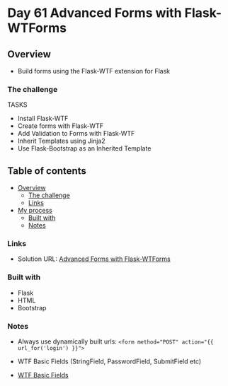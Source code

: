 # Day 61 Advanced Forms with Flask-WTForms

## Overview

- Build forms using the Flask-WTF extension for Flask

### The challenge

TASKS
- Install Flask-WTF
- Create forms with Flask-WTF
- Add Validation to Forms with Flask-WTF
- Inherit Templates using Jinja2
- Use Flask-Bootstrap as an Inherited Template


## Table of contents

- [Overview](#overview)
  - [The challenge](#the-challenge)
  - [Links](#links)
- [My process](#my-process)
  - [Built with](#built-with)
  - [Notes](#notes)

### Links

- Solution URL: [Advanced Forms with Flask-WTForms](https://github.com/Mikerniker/100_Days_of_Python/tree/main/Day61)

### Built with
- Flask
- HTML
- Bootstrap


### Notes

- Always use dynamically built urls:
```<form method="POST" action="{{ url_for('login') }}">```

- WTF Basic Fields (StringField, PasswordField, SubmitField etc)
- [WTF Basic Fields](https://wtforms.readthedocs.io/en/3.0.x/fields/#basic-fields)